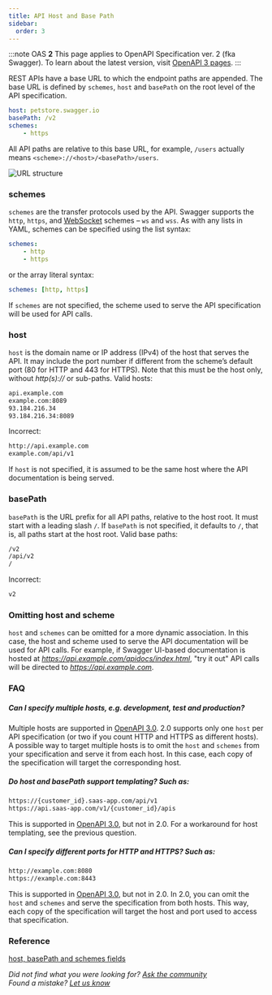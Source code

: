 ```yaml
---
title: API Host and Base Path
sidebar:
  order: 3
---
```


:::note
OAS **2** This page applies to OpenAPI Specification ver. 2 (fka Swagger). To learn about the latest version, visit [OpenAPI 3 pages](/docs/specification/api-host-and-base-path/).
:::

REST APIs have a base URL to which the endpoint paths are appended. The base URL is defined by `schemes`, `host` and `basePath` on the root level of the API specification.

```yml
host: petstore.swagger.io
basePath: /v2
schemes:
    - https
```

All API paths are relative to this base URL, for example, `/users` actually means `<scheme>://<host>/<basePath>/users`.

![URL structure](https://static1.smartbear.co/swagger/media/images/url-structure.png)

### schemes

`schemes` are the transfer protocols used by the API. Swagger supports the `http`, `https`, and [WebSocket](https://en.wikipedia.org/wiki/WebSocket) schemes – `ws` and `wss`. As with any lists in YAML, schemes can be specified using the list syntax:

```yml
schemes:
    - http
    - https
```

or the array literal syntax:

```yml
schemes: [http, https]
```

If `schemes` are not specified, the scheme used to serve the API specification will be used for API calls.

### host

`host` is the domain name or IP address (IPv4) of the host that serves the API. It may include the port number if different from the scheme’s default port (80 for HTTP and 443 for HTTPS). Note that this must be the host only, without _http(s)://_ or sub-paths. Valid hosts:

```sh
api.example.com
example.com:8089
93.184.216.34
93.184.216.34:8089
```

Incorrect:

```sh
http://api.example.com
example.com/api/v1
```

If `host` is not specified, it is assumed to be the same host where the API documentation is being served.

### basePath

`basePath` is the URL prefix for all API paths, relative to the host root. It must start with a leading slash `/`. If `basePath` is not specified, it defaults to `/`, that is, all paths start at the host root. Valid base paths:

```sh
/v2
/api/v2
/
```

Incorrect:

```sh
v2
```

### Omitting host and scheme

`host` and `schemes` can be omitted for a more dynamic association. In this case, the host and scheme used to serve the API documentation will be used for API calls. For example, if Swagger UI-based documentation is hosted at _https://api.example.com/apidocs/index.html_, "try it out" API calls will be directed to _https://api.example.com_.

### FAQ

##### **Can I specify multiple hosts, e.g. development, test and production?**

Multiple hosts are supported in [OpenAPI 3.0](/docs/specification/api-host-and-base-path/). 2.0 supports only one `host` per API specification (or two if you count HTTP and HTTPS as different hosts). A possible way to target multiple hosts is to omit the `host` and `schemes` from your specification and serve it from each host. In this case, each copy of the specification will target the corresponding host.

##### **Do host and basePath support templating? Such as:**

```sh
https://{customer_id}.saas-app.com/api/v1
https://api.saas-app.com/v1/{customer_id}/apis
```

This is supported in [OpenAPI 3.0](/docs/specification/api-host-and-base-path/), but not in 2.0. For a workaround for host templating, see the previous question.

##### **Can I specify different ports for HTTP and HTTPS? Such as:**

```sh
http://example.com:8080
https://example.com:8443
```

This is supported in [OpenAPI 3.0](/docs/specification/api-host-and-base-path/), but not in 2.0. In 2.0, you can omit the `host` and `schemes` and serve the specification from both hosts. This way, each copy of the specification will target the host and port used to access that specification.

### Reference

[host, basePath and schemes fields](https://github.com/OAI/OpenAPI-Specification/blob/master/versions/2.0.md#user-content-swaggerHost)

_Did not find what you were looking for? [Ask the community](https://community.smartbear.com/t5/Swagger-Open-Source-Tools/bd-p/SwaggerOSTools)  
Found a mistake? [Let us know](https://github.com/swagger-api/swagger.io/issues)_
